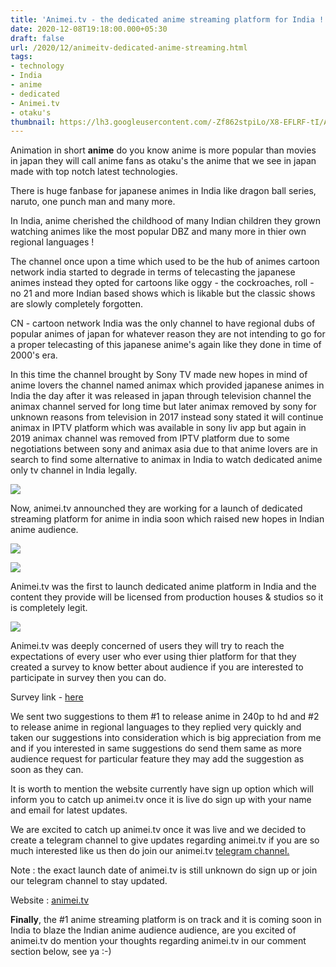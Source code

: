 ```yaml
---
title: 'Animei.tv - the dedicated anime streaming platform for India !'
date: 2020-12-08T19:18:00.000+05:30
draft: false
url: /2020/12/animeitv-dedicated-anime-streaming.html
tags: 
- technology
- India
- anime
- dedicated
- Animei.tv
- otaku's
thumbnail: https://lh3.googleusercontent.com/-Zf862stpiLo/X8-EFLRF-tI/AAAAAAAACR8/xPvhmB4vKKQNdMYPLnbRy8VQZ_B58FWnQCLcBGAsYHQ/s1600/1607435279711872-0.png
---
```


  

Animation in short **anime** do you know anime is more popular than movies in japan they will call anime fans as otaku's the anime that we see in japan made with top notch latest technologies.

  

There is huge fanbase for japanese animes in India like dragon ball series, naruto, one punch man and many more.

  

In India, anime cherished the childhood of many Indian children they grown watching animes like the most popular DBZ and many more in thier own regional languages !

  

The channel once upon a time which used to be the hub of animes cartoon network india started to degrade in terms of telecasting the japanese animes instead they opted for cartoons like oggy - the cockroaches, roll - no 21 and more Indian based shows which is likable but the classic shows are slowly completely forgotten.

  

CN - cartoon network India was the only channel to have regional dubs of popular animes of japan for whatever reason they are not intending to go for a proper telecasting of this japanese anime's again like they done in time of 2000's era.

  

In this time the channel brought by Sony TV made new hopes in mind of anime lovers the channel named animax which provided japanese animes in India the day after it was released in japan through television channel the animax channel served for long time but later animax removed by sony for unknown reasons from television in 2017 instead sony stated it will continue animax in IPTV platform which was available in sony liv app but again in 2019 animax channel was removed from IPTV platform due to some negotiations between sony and animax asia due to that anime lovers are in search to find some alternative to animax in India to watch dedicated anime only tv channel in India legally.

  

 ![](https://lh3.googleusercontent.com/-nEJRlzG2S_o/X8-EEF7PC2I/AAAAAAAACR4/WjeeEjSHeyI9chO6pALkTXZq3D8zLeGWwCLcBGAsYHQ/s1600/1607435275023608-1.png) 

  

  

Now, animei.tv announched they are working for a launch of dedicated streaming platform for anime in india soon which raised new hopes in Indian anime audience.

  

 ![](https://lh3.googleusercontent.com/-3l3jFUDxg90/X8-EC54cxRI/AAAAAAAACR0/3fgRFzsuP2kVUsMc7RAvGgJpyMQfwlbBwCLcBGAsYHQ/s1600/1607435271341516-2.png) 

  

 ![](https://lh3.googleusercontent.com/-k76VwkngRZs/X8-EB_ZwTyI/AAAAAAAACRw/-Ji0zukvsJwYhpEu49YfEfnf9_Qhwa0HgCLcBGAsYHQ/s1600/1607435267389152-3.png) 

  

  

Animei.tv was the first to launch dedicated anime platform in India and the content they provide will be licensed from production houses & studios so it is completely legit.

  

 ![](https://lh3.googleusercontent.com/-fJCzU5fAb-Y/X8-EBPFrowI/AAAAAAAACRs/9XCxvdjiTBMc_2LaleUrIf_4BX6suv_hQCLcBGAsYHQ/s1600/1607435260924477-4.png) 

  

  

Animei.tv was deeply concerned of users they will try to reach the expectations of every user who ever using thier platform for that they created a survey to know better about audience if you are interested to participate in survey then you can do.

  

Survey link - [here](https://s.surveyplanet.com/pLQd-L9tZ)

  

We sent two suggestions to them #1 to release anime in 240p to hd and #2 to release anime in regional languages to they replied very quickly and taken our suggestions into consideration which is big appreciation from me and if you interested in same suggestions do send them same as more audience request for particular feature they may add the suggestion as soon as they can.

  

It is worth to mention the website currently have sign up option which will inform you to catch up animei.tv once it is live do sign up with your name and email for latest updates.

  

We are excited to catch up animei.tv once it was live and we decided to create a telegram channel to give updates regarding animei.tv if you are so much interested like us then do join our animei.tv [telegram channel.](https://www.telegram.im/animei_tv)

  

Note : the exact launch date of animei.tv is still unknown do sign up or join our telegram channel to stay updated.

  

Website : [animei.tv](http://animei.tv)

  

**Finally**, the #1 anime streaming platform is on track and it is coming soon in India to blaze the Indian anime audience audience, are you excited of animei.tv do mention your thoughts regarding animei.tv in our comment section below, see ya :-)